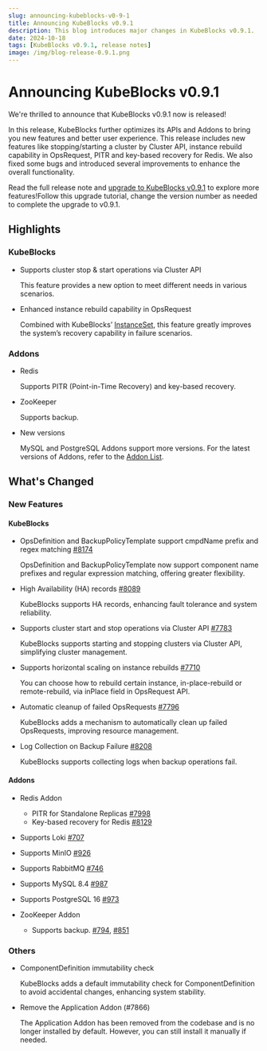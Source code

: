 ```yaml
---
slug: announcing-kubeblocks-v0-9-1
title: Announcing KubeBlocks v0.9.1
description: This blog introduces major changes in KubeBlocks v0.9.1.
date: 2024-10-18
tags: [KubeBlocks v0.9.1, release notes]
image: /img/blog-release-0.9.1.png
---
```


# Announcing KubeBlocks v0.9.1

We're thrilled to announce that KubeBlocks v0.9.1 now is released!

In this release, KubeBlocks further optimizes its APIs and Addons to bring you new features and better user experience. This release includes new features like stopping/starting a cluster by Cluster API, instance rebuild capability in OpsRequest, PITR and key-based recovery for Redis. We also fixed some bugs and introduced several improvements to enhance the overall functionality.

Read the full release note and [upgrade to KubeBlocks v0.9.1](https://kubeblocks.io/docs/release-0.9/user_docs/upgrade-kubeblocks/upgrade-to-latest-version) to explore more features!Follow this upgrade tutorial, change the version number as needed to complete the upgrade to v0.9.1.

## Highlights

### KubeBlocks

- Supports cluster stop & start operations via Cluster API

   This feature provides a new option to meet different needs in various scenarios.

- Enhanced instance rebuild capability in OpsRequest

   Combined with KubeBlocks’ [InstanceSet](https://kubeblocks.io/blog/instanceset-introduction), this feature greatly improves the system’s recovery capability in failure scenarios.

### Addons

- Redis
  
   Supports PITR (Point-in-Time Recovery) and key-based recovery.

- ZooKeeper

   Supports backup.

- New versions

   MySQL and PostgreSQL Addons support more versions. For the latest versions of Addons, refer to the [Addon List](https://github.com/apecloud/kubeblocks-addons?tab=readme-ov-file#supported-add-ons).

## What's Changed

### New Features

#### KubeBlocks

- OpsDefinition and BackupPolicyTemplate support cmpdName prefix and regex matching [#8174](https://github.com/apecloud/kubeblocks/pull/8174)

   OpsDefinition and BackupPolicyTemplate now support component name prefixes and regular expression matching, offering greater flexibility.

- High Availability (HA) records [#8089](https://github.com/apecloud/kubeblocks/pull/8089)

   KubeBlocks supports HA records, enhancing fault tolerance and system reliability.

- Supports cluster start and stop operations via Cluster API [#7783](https://github.com/apecloud/kubeblocks/pull/7783)

   KubeBlocks supports starting and stopping clusters via Cluster API, simplifying cluster management.

- Supports horizontal scaling on instance rebuilds  [#7710](https://github.com/apecloud/kubeblocks/pull/7710)

   You can choose how to rebuild certain instance, in-place-rebuild or remote-rebuild, via inPlace field in OpsRequest API.

- Automatic cleanup of failed OpsRequests [#7796](https://github.com/apecloud/kubeblocks/pull/7796)

   KubeBlocks adds a mechanism to automatically clean up failed OpsRequests, improving resource management.

- Log Collection on Backup Failure [#8208](https://github.com/apecloud/kubeblocks/pull/8208)

   KubeBlocks supports collecting logs when backup operations fail.

#### Addons

- Redis Addon
  - PITR for Standalone Replicas [#7998](https://github.com/apecloud/kubeblocks/pull/7998)
  - Key-based recovery for Redis [#8129](https://github.com/apecloud/kubeblocks/pull/8129)
- Supports Loki [#707](https://github.com/apecloud/kubeblocks-addons/pull/707)
- Supports MinIO [#926](https://github.com/apecloud/kubeblocks-addons/pull/926)
- Supports RabbitMQ [#746](https://github.com/apecloud/kubeblocks-addons/pull/746)
- Supports MySQL 8.4 [#987](https://github.com/apecloud/kubeblocks-addons/pull/987)
- Supports PostgreSQL 16 [#973](https://github.com/apecloud/kubeblocks-addons/pull/973)
- ZooKeeper Addon

   - Supports backup. [#794](https://github.com/apecloud/kubeblocks-addons/pull/794), [#851](https://github.com/apecloud/kubeblocks-addons/pull/851)

### Others

- ComponentDefinition immutability check

   KubeBlocks adds a default immutability check for ComponentDefinition to avoid accidental changes, enhancing system stability.

- Remove the Application Addon (#7866)

   The Application Addon has been removed from the codebase and is no longer installed by default. However, you can still install it manually if needed.
